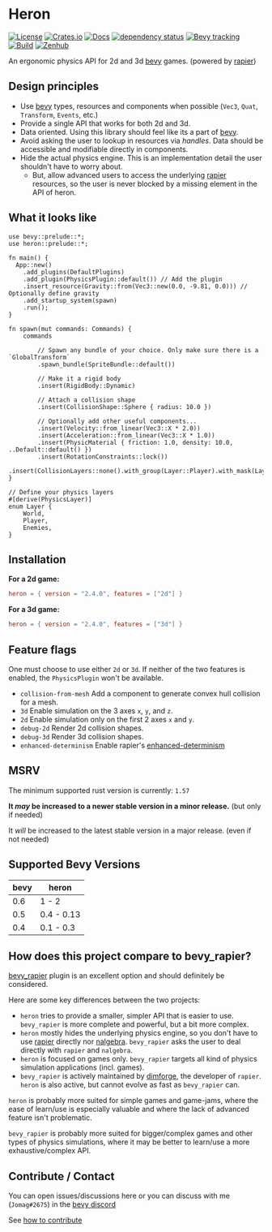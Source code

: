# Heron

[![License](https://img.shields.io/github/license/jcornaz/heron)](https://github.com/jcornaz/heron/blob/main/LICENSE)
[![Crates.io](https://img.shields.io/crates/v/heron)](https://crates.io/crates/heron)
[![Docs](https://docs.rs/heron/badge.svg)](https://docs.rs/heron)
[![dependency status](https://deps.rs/repo/github/jcornaz/heron/status.svg)](https://deps.rs/repo/github/jcornaz/heron)
[![Bevy tracking](https://img.shields.io/badge/Bevy%20tracking-released%20version-lightblue)](https://github.com/bevyengine/bevy/blob/main/docs/plugins_guidelines.md#main-branch-tracking)
[![Build](https://img.shields.io/github/workflow/status/jcornaz/heron/Build)](https://github.com/jcornaz/heron/actions?query=workflow%3ABuild+branch%3Amain)
[![Zenhub](https://img.shields.io/badge/workspace-zenhub-%236061be)](https://app.zenhub.com/workspaces/heron-600478067304b1000e27f4c4/board)

An ergonomic physics API for 2d and 3d [bevy] games. (powered by [rapier])


## Design principles

* Use [bevy] types, resources and components when possible (`Vec3`, `Quat`, `Transform`, `Events`, etc.)
* Provide a single API that works for both 2d and 3d.
* Data oriented. Using this library should feel like its a part of [bevy].
* Avoid asking the user to lookup in resources via *handles*. Data should be accessible and modifiable directly in components.
* Hide the actual physics engine. This is an implementation detail the user shouldn't have to worry about.
    * But, allow advanced users to access the underlying [rapier] resources, so the user is never blocked by a missing
      element in the API of heron.


## What it looks like

```rust,no_run
use bevy::prelude::*;
use heron::prelude::*;

fn main() {
  App::new()
    .add_plugins(DefaultPlugins)
    .add_plugin(PhysicsPlugin::default()) // Add the plugin
    .insert_resource(Gravity::from(Vec3::new(0.0, -9.81, 0.0))) // Optionally define gravity
    .add_startup_system(spawn)
    .run();
}

fn spawn(mut commands: Commands) {
    commands

        // Spawn any bundle of your choice. Only make sure there is a `GlobalTransform`
        .spawn_bundle(SpriteBundle::default())

        // Make it a rigid body
        .insert(RigidBody::Dynamic)
        
        // Attach a collision shape
        .insert(CollisionShape::Sphere { radius: 10.0 })
        
        // Optionally add other useful components...
        .insert(Velocity::from_linear(Vec3::X * 2.0))
        .insert(Acceleration::from_linear(Vec3::X * 1.0))
        .insert(PhysicMaterial { friction: 1.0, density: 10.0, ..Default::default() })
        .insert(RotationConstraints::lock())
        .insert(CollisionLayers::none().with_group(Layer::Player).with_mask(Layer::World));
}

// Define your physics layers
#[derive(PhysicsLayer)]
enum Layer {
    World,
    Player,
    Enemies,
}
```

## Installation


**For a 2d game:**
<!--- x-release-please-start-version --->
```toml
heron = { version = "2.4.0", features = ["2d"] }
```
<!--- x-release-please-end-version --->


**For a 3d game:**
<!--- x-release-please-start-version --->
```toml
heron = { version = "2.4.0", features = ["3d"] }
```
<!--- x-release-please-end-version --->


## Feature flags

One must choose to use either `2d` or `3d`. If neither of the two features is enabled, the `PhysicsPlugin` won't be available.

* `collision-from-mesh` Add a component to generate convex hull collision for a mesh.
* `3d` Enable simulation on the 3 axes `x`, `y`, and `z`.
* `2d` Enable simulation only on the first 2 axes `x` and `y`.
* `debug-2d` Render 2d collision shapes.
* `debug-3d` Render 3d collision shapes.
* `enhanced-determinism` Enable rapier's [enhanced-determinism](https://rapier.rs/docs/user_guides/rust/determinism)


## MSRV

The minimum supported rust version is currently: `1.57`

**It *may* be increased to a newer stable version in a minor release.** (but only if needed)

It *will* be increased to the latest stable version in a major release. (even if not needed)


## Supported Bevy Versions

| bevy | heron      |
|------|------------|
| 0.6  | 1 - 2      |
| 0.5  | 0.4 - 0.13 |
| 0.4  | 0.1 - 0.3  |


## How does this project compare to bevy_rapier?

[bevy_rapier] plugin is an excellent option and should definitely be considered.

Here are some key differences between the two projects:

* `heron` tries to provide a smaller, simpler API that is easier to use. `bevy_rapier` is more complete and powerful, but a bit more complex.
* `heron` mostly hides the underlying physics engine, so you don't have to use [rapier] directly nor [nalgebra]. `bevy_rapier` asks the user to deal directly with `rapier` and `nalgebra`.
* `heron` is focused on games only. `bevy_rapier` targets all kind of physics simulation applications (incl. games).
* `bevy_rapier` is actively maintained by [dimforge], the developer of `rapier`. `heron` is also active, but cannot evolve as fast as `bevy_rapier` can. 


`heron` is probably more suited for simple games and game-jams, where the ease of learn/use is especially valuable and where the lack of advanced feature isn't problematic.

`bevy_rapier` is probably more suited for bigger/complex games and other types of physics simulations, where it may be better to learn/use a more exhaustive/complex API. 


## Contribute / Contact

You can open issues/discussions here or you can discuss with me (`Jomag#2675`) in the [bevy discord](https://discord.com/invite/gMUk5Ph)

See [how to contribute](https://github.com/jcornaz/heron/blob/main/CONTRIBUTING.md)


[bevy]: https://bevyengine.org
[rapier]: https://rapier.rs
[bevy_rapier]: https://github.com/dimforge/bevy_rapier
[dimforge]: https://www.dimforge.com
[nalgebra]: https://github.com/dimforge/nalgebra
